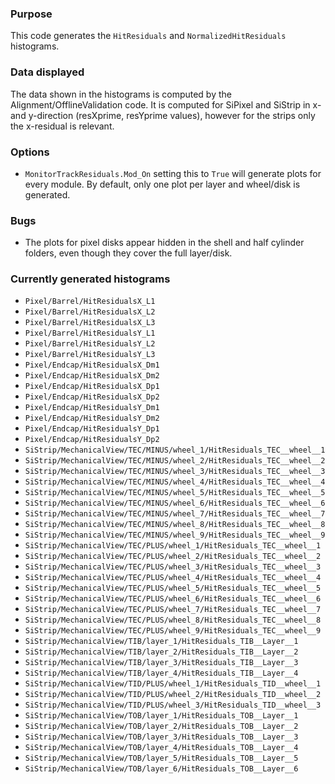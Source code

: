 ### Purpose

This code generates the `HitResiduals` and `NormalizedHitResiduals` histograms.

### Data displayed

The data shown in the histograms is computed by the Alignment/OfflineValidation code. It is computed for SiPixel and SiStrip in x- and y-direction (resXprime, resYprime values), however for the strips only the x-residual is relevant.

### Options

* `MonitorTrackResiduals.Mod_On` setting this to `True` will generate plots for every module. By default, only one plot per layer and wheel/disk is generated.

### Bugs

* The plots for pixel disks appear hidden in the shell and half cylinder folders, even though they cover the full layer/disk.

### Currently generated histograms

* `Pixel/Barrel/HitResidualsX_L1`
* `Pixel/Barrel/HitResidualsX_L2`
* `Pixel/Barrel/HitResidualsX_L3`
* `Pixel/Barrel/HitResidualsY_L1`
* `Pixel/Barrel/HitResidualsY_L2`
* `Pixel/Barrel/HitResidualsY_L3`
* `Pixel/Endcap/HitResidualsX_Dm1`
* `Pixel/Endcap/HitResidualsX_Dm2`
* `Pixel/Endcap/HitResidualsX_Dp1`
* `Pixel/Endcap/HitResidualsX_Dp2`
* `Pixel/Endcap/HitResidualsY_Dm1`
* `Pixel/Endcap/HitResidualsY_Dm2`
* `Pixel/Endcap/HitResidualsY_Dp1`
* `Pixel/Endcap/HitResidualsY_Dp2`
* `SiStrip/MechanicalView/TEC/MINUS/wheel_1/HitResiduals_TEC__wheel__1`
* `SiStrip/MechanicalView/TEC/MINUS/wheel_2/HitResiduals_TEC__wheel__2`
* `SiStrip/MechanicalView/TEC/MINUS/wheel_3/HitResiduals_TEC__wheel__3`
* `SiStrip/MechanicalView/TEC/MINUS/wheel_4/HitResiduals_TEC__wheel__4`
* `SiStrip/MechanicalView/TEC/MINUS/wheel_5/HitResiduals_TEC__wheel__5`
* `SiStrip/MechanicalView/TEC/MINUS/wheel_6/HitResiduals_TEC__wheel__6`
* `SiStrip/MechanicalView/TEC/MINUS/wheel_7/HitResiduals_TEC__wheel__7`
* `SiStrip/MechanicalView/TEC/MINUS/wheel_8/HitResiduals_TEC__wheel__8`
* `SiStrip/MechanicalView/TEC/MINUS/wheel_9/HitResiduals_TEC__wheel__9`
* `SiStrip/MechanicalView/TEC/PLUS/wheel_1/HitResiduals_TEC__wheel__1`
* `SiStrip/MechanicalView/TEC/PLUS/wheel_2/HitResiduals_TEC__wheel__2`
* `SiStrip/MechanicalView/TEC/PLUS/wheel_3/HitResiduals_TEC__wheel__3`
* `SiStrip/MechanicalView/TEC/PLUS/wheel_4/HitResiduals_TEC__wheel__4`
* `SiStrip/MechanicalView/TEC/PLUS/wheel_5/HitResiduals_TEC__wheel__5`
* `SiStrip/MechanicalView/TEC/PLUS/wheel_6/HitResiduals_TEC__wheel__6`
* `SiStrip/MechanicalView/TEC/PLUS/wheel_7/HitResiduals_TEC__wheel__7`
* `SiStrip/MechanicalView/TEC/PLUS/wheel_8/HitResiduals_TEC__wheel__8`
* `SiStrip/MechanicalView/TEC/PLUS/wheel_9/HitResiduals_TEC__wheel__9`
* `SiStrip/MechanicalView/TIB/layer_1/HitResiduals_TIB__Layer__1`
* `SiStrip/MechanicalView/TIB/layer_2/HitResiduals_TIB__Layer__2`
* `SiStrip/MechanicalView/TIB/layer_3/HitResiduals_TIB__Layer__3`
* `SiStrip/MechanicalView/TIB/layer_4/HitResiduals_TIB__Layer__4`
* `SiStrip/MechanicalView/TID/PLUS/wheel_1/HitResiduals_TID__wheel__1`
* `SiStrip/MechanicalView/TID/PLUS/wheel_2/HitResiduals_TID__wheel__2`
* `SiStrip/MechanicalView/TID/PLUS/wheel_3/HitResiduals_TID__wheel__3`
* `SiStrip/MechanicalView/TOB/layer_1/HitResiduals_TOB__Layer__1`
* `SiStrip/MechanicalView/TOB/layer_2/HitResiduals_TOB__Layer__2`
* `SiStrip/MechanicalView/TOB/layer_3/HitResiduals_TOB__Layer__3`
* `SiStrip/MechanicalView/TOB/layer_4/HitResiduals_TOB__Layer__4`
* `SiStrip/MechanicalView/TOB/layer_5/HitResiduals_TOB__Layer__5`
* `SiStrip/MechanicalView/TOB/layer_6/HitResiduals_TOB__Layer__6`
